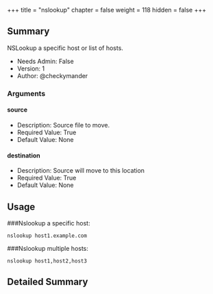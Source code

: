 +++
title = "nslookup"
chapter = false
weight = 118
hidden = false
+++

## Summary
NSLookup a specific host or list of hosts.

- Needs Admin: False  
- Version: 1  
- Author: @checkymander  

### Arguments

#### source

- Description: Source file to move.  
- Required Value: True  
- Default Value: None  

#### destination

- Description: Source will move to this location  
- Required Value: True  
- Default Value: None  

## Usage
###Nslookup a specific host:
```
nslookup host1.example.com
```
###Nslookup multiple hosts:
```
nslookup host1,host2,host3
```


## Detailed Summary
